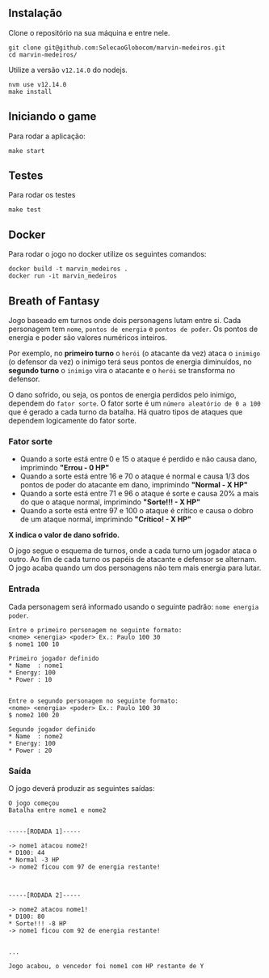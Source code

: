 ## Instalação
Clone o repositório na sua máquina e entre nele.
```
git clone git@github.com:SelecaoGlobocom/marvin-medeiros.git
cd marvin-medeiros/
```

Utilize a versão `v12.14.0` do nodejs.
```
nvm use v12.14.0
make install
```

## Iniciando o game
Para rodar a aplicação:
```
make start
```

## Testes
Para rodar os testes 
```
make test
```

## Docker
Para rodar o jogo no docker utilize os seguintes comandos:
```
docker build -t marvin_medeiros .
docker run -it marvin_medeiros
```

## Breath of Fantasy

Jogo baseado em turnos onde dois personagens lutam entre si. Cada personagem tem `nome`, `pontos de energia` e `pontos de poder`.
Os pontos de energia e poder são valores numéricos inteiros. 

Por exemplo, no **primeiro turno** o `herói` (o atacante da vez) ataca
o `inimigo` (o defensor da vez) o inimigo terá seus pontos de energia diminuídos, no **segundo turno** o `inimigo` vira o atacante e o `herói` se transforma no defensor.

O dano sofrido, ou seja, os pontos de energia perdidos pelo inimigo, dependem do `fator sorte`. O fator sorte é um `número aleatório de 0 a 100` que é gerado a cada turno da batalha.
Há quatro tipos de ataques que dependem logicamente do fator sorte.

### Fator sorte

* Quando a sorte está entre 0 e 15 o ataque é perdido e não causa dano, imprimindo **"Errou - 0 HP"**
* Quando a sorte está entre 16 e 70 o ataque é normal e causa 1/3 dos pontos de poder do atacante em dano, imprimindo **"Normal - X HP"**
* Quando a sorte está entre 71 e 96 o ataque é sorte e causa 20% a mais do que o ataque normal, imprimindo **"Sorte!!! - X HP"**
* Quando a sorte está entre 97 e 100 o ataque é crítico e causa o dobro de um ataque normal, imprimindo **"Crítico! - X HP"**

**X indica o valor de dano sofrido.**

O jogo segue o esquema de turnos, onde a cada turno um jogador ataca o outro. Ao fim de cada turno os papéis de atacante e defensor se alternam. O jogo acaba quando um dos personagens não tem mais energia para lutar.

### Entrada

Cada personagem será informado usando o seguinte padrão:  `nome energia poder`.

```
Entre o primeiro personagem no seguinte formato:
<nome> <energia> <poder> Ex.: Paulo 100 30
$ nome1 100 10

Primeiro jogador definido 
* Name  : nome1
* Energy: 100
* Power : 10


Entre o segundo personagem no seguinte formato:
<nome> <energia> <poder> Ex.: Paulo 100 30
$ nome2 100 20

Segundo jogador definido 
* Name  : nome2
* Energy: 100
* Power : 20
```

### Saída

O jogo deverá produzir as seguintes saídas:

```
O jogo começou
Batalha entre nome1 e nome2


-----[RODADA 1]-----

-> nome1 atacou nome2!
* D100: 44
* Normal -3 HP
-> nome2 ficou com 97 de energia restante!



-----[RODADA 2]-----

-> nome2 atacou nome1!
* D100: 80
* Sorte!!! -8 HP
-> nome1 ficou com 92 de energia restante!


...

Jogo acabou, o vencedor foi nome1 com HP restante de Y
```